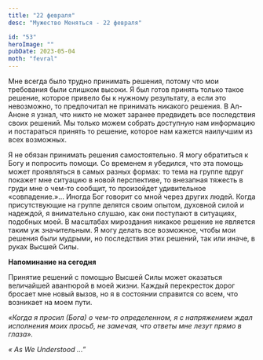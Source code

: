 ```yaml
---
title: "22 февраля"
desc: "Мужество Меняться - 22 февраля"

id: "53"
heroImage: ""
pubDate: 2023-05-04
moth: "fevral"
---
```


Мне всегда было трудно принимать решения, потому что мои требования были
слишком высоки. Я был готов принять только такое решение, которое привело бы к
нужному результату, а если это невозможно, то предпочитал не принимать
никакого решения. В Ал-Аноне я узнал, что никто не может заранее предвидеть
все последствия своих решений. Мы только можем собрать доступную нам
информацию и постараться принять то решение, которое нам кажется наилучшим из
всех возможных.

Я не обязан принимать решения самостоятельно. Я могу обратиться к Богу и
попросить помощи. Со временем я убедился, что эта помощь может проявляться в
самых разных формах: то тема на группе вдруг покажет мне ситуацию в новой
перспективе, то внезапная тяжесть в груди мне о чем-то сообщит, то произойдет
удивительное «совпадение.»… Иногда Бог говорит со мной через других людей.
Когда присутствующие на группе делятся своим опытом, духовной силой и
надеждой, я внимательно слушаю, как они поступают в ситуациях, подобных моей.
В масштабах мироздания никакое решение не является таким уж значительным. Я
могу делать все возможное, чтобы мои решения были мудрыми, но последствия этих
решений, так или иначе, в руках Высшей Силы.

**Напоминание на сегодня**

Принятие решений с помощью Высшей Силы может оказаться величайшей авантюрой в
моей жизни. Каждый перекресток дорог бросает мне новый вызов, но я в состоянии
справится со всем, что возникает на моем пути.

_«Когда я просил (Бога) о чем-то определенном, я с напряжением ждал исполнения
моих просьб, не замечая, что ответы мне лезут прямо в глаза»._

_«_ _As_ _We_ _Understood_ _…”_
